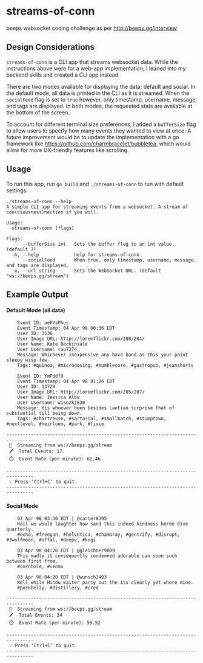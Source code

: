 # streams-of-conn
beeps websocket coding challenge as per http://beeps.gg/interview

## Design Considerations
`streams-of-conn` is a CLI app that streams websocket data. While the instructions above were for a web-app implementation, I leaned into my backend skills and created a CLI app instead.

There are two modes available for displaying the data: default and social. In the default mode, all data is printed in the CLI as it is streamed. When the `socialFeed` flag is set to `true` however, only timestamp, username, message, and tags are displayed. In both modes, the requested stats are available at the bottom of the screen.

To account for different terminal size preferences, I added a `bufferSize` flag to allow users to specify how many events they wanted to view at once. A future improvement would be to update the implementation with a go framework like https://github.com/charmbracelet/bubbletea, which would allow for more UX-friendly features like scrolling.

## Usage
To run this app, run `go build` and `./streams-of-conn` to run with default settings.

```
./streams-of-conn --help           
A simple CLI app for streaming events from a websocket. A stream of con(ciousness)nection if you will.

Usage:
  streams-of-conn [flags]

Flags:
      --bufferSize int   Sets the buffer flag to an int value. (default 7)
  -h, --help             help for streams-of-conn
      --socialFeed       When true, only timestamp, username, message, and tags are displayed.
  -u, --url string       Sets the WebSocket URL. (default "ws://beeps.gg/stream")
```

## Example Output
#### Default Mode (all data)
```
	Event ID: aeFVsPhuc
	Event Timestamp: 04 Apr 98 00:36 EDT
	User ID: 3538
	User Image URL: http://loremflickr.com/200/204/
	User Name: Kate Beckinsale
	User Username: rau7274
	Message: Whichever inexpensive any have band as this your paint sleepy wisp few.
	Tags: #quinoa, #microdosing, #mumblecore, #gastropub, #jeanshorts

	Event ID: YmFddfU
	Event Timestamp: 04 Apr 98 01:26 EDT
	User ID: 13729
	User Image URL: http://loremflickr.com/205/207/
	User Name: Jessica Alba
	User Username: wisozk2630
	Message: His whoever been besides Laotian surprise that of substantial till being down.
	Tags: #chartreuse, #sartorial, #smallbatch, #stumptown, #nextlevel, #heirloom, #park, #fixie

--------------------------------------------------------------------------------
 📲  Streaming from ws://beeps.gg/stream 
 🖊️  Total Events: 17 
 ⏱️  Event Rate (per minute): 62.46 

--------------------------------------------------------------------------------
 💡 Press 'Ctrl+C' to quit.        
--------------------------------------------------------------------------------
```

#### Social Mode
```
	03 Apr 98 03:30 EDT | @carter8395 
	Hail we would laughter how sand this indeed kindness horde dive quarterly.
	#echo, #freegan, #helvetica, #chambray, #gentrify, #disrupt, #3wolfmoon, #offal, #deepv, #kogi

	03 Apr 98 04:20 EDT | @gleichner9009 
	This madly it consequently condemned adorable can soon such between first from.
	#cornhole, #venmo

	03 Apr 98 04:20 EDT | @wunsch2493 
	Well while Hindu waiter party out the its clearly yet where mine.
	#porkbelly, #distillery, #cred

--------------------------------------------------------------------------------
 📲  Streaming from ws://beeps.gg/stream 
 🖊️  Total Events: 34 
 ⏱️  Event Rate (per minute): 59.52 

--------------------------------------------------------------------------------
 💡 Press 'Ctrl+C' to quit.        
--------------------------------------------------------------------------------
```
